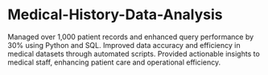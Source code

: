 # Medical-History-Data-Analysis
Managed over 1,000 patient records and enhanced query performance by 30% using Python and SQL. Improved data accuracy and efficiency in medical datasets through automated scripts. Provided actionable insights to medical staff, enhancing patient care and operational efficiency.
